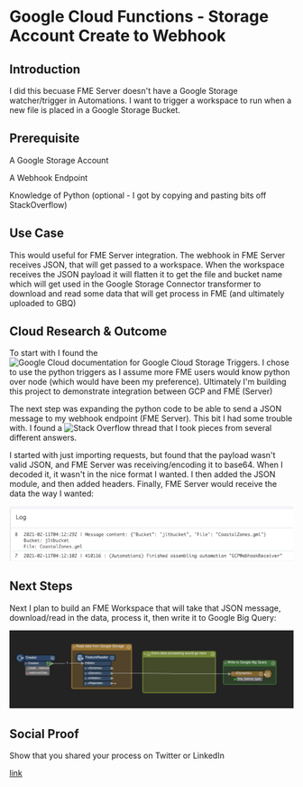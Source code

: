# Google Cloud Functions - Storage Account Create to Webhook

## Introduction

I did this becuase FME Server doesn't have a Google Storage watcher/trigger in Automations. I want to trigger a workspace to run when a new file is placed in a Google Storage Bucket.

## Prerequisite

A Google Storage Account

A Webhook Endpoint

Knowledge of Python (optional - I got by copying and pasting bits off StackOverflow)

## Use Case

This would useful for FME Server integration. The webhook in FME Server receives JSON, that will get passed to a workspace. When the workspace receives the JSON payload it will flatten it to get the file and bucket name which will get used in the Google Storage Connector transformer to download and read some data that will get process in FME (and ultimately uploaded to GBQ)

## Cloud Research & Outcome

To start with I found the ![Google Cloud documentation for Google Cloud Storage Triggers](https://cloud.google.com/functions/docs/calling/storage#functions-calling-storage-python). I chose to use the python triggers as I assume more FME users would know python over node (which would have been my preference). Ultimately I'm building this project to demonstrate integration between GCP and FME (Server)

The next step was expanding the python code to be able to send a JSON message to my webhook endpoint (FME Server). This bit I had some trouble with. I found a ![Stack Overflow thread](https://stackoverflow.com/questions/11322430/how-to-send-post-request) that I took pieces from several different answers.

I started with just importing requests, but found that the payload wasn't valid JSON, and FME Server was receiving/encoding it to base64. When I decoded it, it wasn't in the nice format I wanted. I then added the JSON module, and then added headers. Finally, FME Server would receive the data the way I wanted:

![Screenshot](./screenshots/FMEServerAutomationLog.png)

## Next Steps
Next I plan to build an FME Workspace that will take that JSON message, download/read in the data, process it, then write it to Google Big Query:

![Screenshot](./screenshots/FMEWorkspace.png)

## Social Proof

Show that you shared your process on Twitter or LinkedIn

[link](link)
